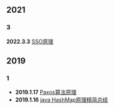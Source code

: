 
## 2021


### 3
 **2022.3.3** [SSO原理](2022/3/3)

## 2019


### 1
+ **2019.1.17** [Paxos算法原理](2019/1/17)
+ **2019.1.16** [java HashMap原理精简总结](2019/1/16)

